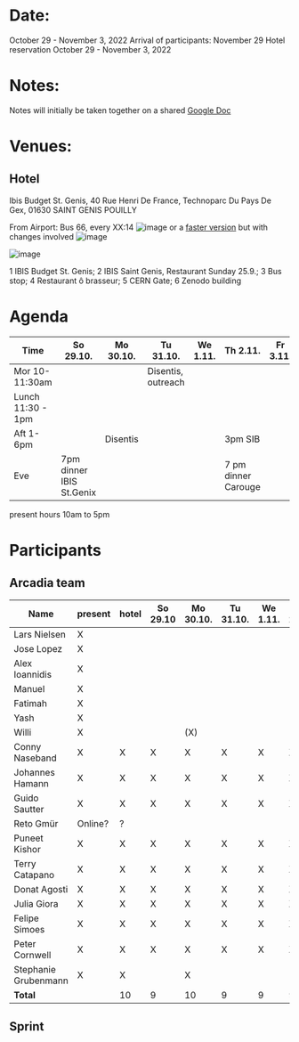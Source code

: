 # Date:
October 29 - November 3, 2022
Arrival of participants: November 29
Hotel reservation October 29 - November 3, 2022

# Notes:
Notes will initially be taken together on a shared [Google Doc](https://docs.google.com/document/d/1unKvmvRetI3lW_DOrNnV0npjf5DTvjokVNvgE8HuyoU/edit#heading=h.536dmhexza8f)

# Venues:
## Hotel
Ibis Budget St. Genis, 40 Rue Henri De France, Technoparc Du Pays De Gex, 01630 SAINT GENIS POUILLY 

From Airport: Bus 66, every XX:14
![image](https://user-images.githubusercontent.com/4609956/190636029-3ac34105-6f97-45b1-8e73-577f4f34c4f2.png)
or a [faster version](https://www.google.com/maps/dir/Gen%C3%A8ve+A%C3%A9roport+(GVA),+Route+de+l'A%C3%A9roport,+Grand-Saconnex/Saint-Genis-Pouilly,+France/@46.2382483,6.0405504,13z/am=t/data=!3m1!4b1!4m14!4m13!1m5!1m1!1s0x478c6480ae239337:0xe511a9f24eb8a630!2m2!1d6.1090888!2d46.2369794!1m5!1m1!1s0x478c62697a1fc077:0x408ab2ae4c20490!2m2!1d6.02513!2d46.2437479!5i2!11m1!5shttps:%2F%2Fgoogleads.g.doubleclick.net%2Fpagead%2Fconversion%2F%3Fai%3DCC4bSRmgkY9OuCsaO9fgPromTqAyYwPWdZN3xu9znD5Ga6-mODhABIJfmnWVg9Y27gZgEoAH3qaXKAsgBCakCtdlbgzRmsT7gAgCoAwHIA8sEqgSJAk_QbXqc_vV24OmP1HaU6OQ3d90_YIao_eaPDo2hyyWNbUIdzB4qyT6E5g6JSewqzF1cFyL2Kv0L7dj5EsDENYOqQkmm-cS35mrllrUkNXQXLz1Okh9-9Wollhzx3pzUehwFiw1Coy78JwkRjL9PZ_1jfrL8EOENmIJ4bbMp8ew9Wu1BILeOl1zsOJwRt1P71N9OcyBeGEs4WCqPn-QRLHDJ4FEFuwvF4i0T1SFMDhXWoDqz7fXSM1mNaRNGB2C-RMKMmWLbDK7O1io4g1qwAUBQRNf1zrSauopm2EJ6ZIdCi7gKKyb8aaCTorU3nz0Ixa3rklXxd4uXv4xC2H_Qbk6LiOeJoxogQtTABIyKofS7AuAEAaAGLoAH8dXatQGoB47OG6gHk9gbqAfulrECqAf-nrECqAeko7ECqAfVyRuoB6a-G6gHmgaoB_PRG6gHltgbqAeqm7ECqAffn7EC2AcA0ggPCIBhEAEYHTICigI6AoBAsQmvBMIX3VlubIAKAYoKFWh0dHA6Ly93d3cuYmVsZ2VzLmNoL5gLAcgLAeALAYAMAbgMAbgTiATYEwrQFQH4FgGAFwE%26sigh%3DlrZ15eh8Tv8%26label%3D_AITNAME_%26value%3D_AITVALUE_) but with changes involved
![image](https://user-images.githubusercontent.com/4609956/190636707-d4cce098-471e-4478-9a52-e29db59ca90b.png)


![image](https://user-images.githubusercontent.com/4609956/190826397-6397b891-ef07-466d-830a-c8e77784bad1.png)

1 IBIS Budget St. Genis; 2 IBIS Saint Genis, Restaurant Sunday 25.9.; 3 Bus stop; 4 Restaurant ô brasseur; 5 CERN Gate; 6 Zenodo building

# Agenda

| Time              |  So 29.10. | Mo 30.10. | Tu 31.10. | We 1.11. | Th 2.11. | Fr 3.11. | 
| -------------------|-----------|-----------|-----------|----------|----------|----------|
| Mor 10-11:30am     |           |           | Disentis, outreach         |          |          |          |
| Lunch 11:30 - 1pm  |           |           |           |          |          |          |
| Aft 1-6pm          |           |     Disentis      |           |          | 3pm SIB  |          |
| Eve                |  7pm dinner IBIS St.Genix | | | | 7 pm dinner Carouge| |

present hours 10am to 5pm

# Participants
## Arcadia team

| Name           | present | hotel|  So 29.10 | Mo 30.10. | Tu 31.10. | We 1.11. | Th 2.11. | Fr 3.11. | Sa 4.11. | So 4.11 | 
| ---------------|---------|----- |----------|---------|---------|---------|---------|---------|---------|---------|   
| Lars Nielsen   | X       |      |  
| Jose Lopez     | X       |      |  
| Alex Ioannidis | X       |      |  
| Manuel         | X       |      |  
| Fatimah        | X       |      |  
| Yash           | X       |      |  
| Willi          | X       |      |      | (X)  |      |      |      |      |  
| Conny Naseband | X       | X    | X    | X    | X    | X    | X    | X    | X    |   
| Johannes Hamann | X      | X    | X    | X    | X    | X    | X    | X    | X
| Guido Sautter  | X       | X    | X    | X    | X    | X    | X    | X    | X    |  
| Reto Gmür      | Online? | ?    |  
| Puneet Kishor  | X       | X    | X    | X    | X    | X    | X    | X    | X    |  
| Terry Catapano | X       | X    | X    | X    | X    | X    | X    | X    |      | 
| Donat Agosti   | X       | X    | X    | X    | X    | X    | X    | X    |  
| Julia Giora    | X       | X    | X    | X    | X    | X    | X    | X    | X    |  
| Felipe Simoes  | X       | X    | X    | X    | X    | X    | X    | X    | X    |   
| Peter Cornwell | X       | X    | X    | X    | X    | X    | X    | X    |
| Stephanie Grubenmann | X | X    |      | X    | 
| **Total**      |         |  10  | 9    | 10   | 9    | 9    | 9    | 9   |    

## Sprint
